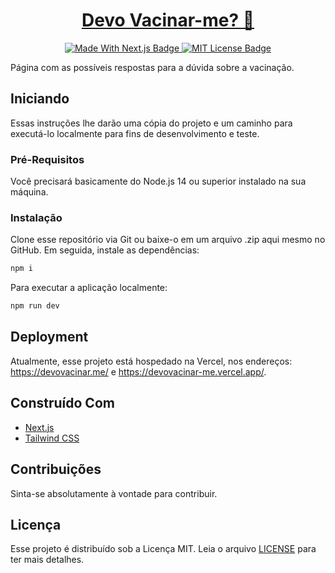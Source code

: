 <h1 align="center">
  <a href="https://devovacinar.me/">
      Devo Vacinar-me? 💉
  </a>
</h1>

<p align="center">
    <a href="https://nextjs.org/">
        <img alt="Made With Next.js Badge" src="https://img.shields.io/badge/Made%20with-Next.js-1f425f.svg">
    </a>
    <a href="blob/master/LICENSE">
        <img alt="MIT License Badge" src="http://img.shields.io/badge/license-MIT-blue.svg?style=flat">
    </a>
</p>

Página com as possíveis respostas para a dúvida sobre a vacinação.

## Iniciando

Essas instruções lhe darão uma cópia do projeto e um caminho para executá-lo localmente para fins de desenvolvimento e teste.

### Pré-Requisitos

Você precisará basicamente do Node.js 14 ou superior instalado na sua máquina.

### Instalação

Clone esse repositório via Git ou baixe-o em um arquivo .zip aqui mesmo no GitHub. Em seguida, instale as dependências:

```bash
npm i
```

Para executar a aplicação localmente:

```bash
npm run dev
```

## Deployment

Atualmente, esse projeto está hospedado na Vercel, nos endereços: https://devovacinar.me/ e https://devovacinar-me.vercel.app/.

## Construído Com

* [Next.js](https://nextjs.org/)
* [Tailwind CSS](https://tailwindcss.com/)

## Contribuições

Sinta-se absolutamente à vontade para contribuir.

## Licença

Esse projeto é distribuído sob a Licença MIT. Leia o arquivo [LICENSE](LICENSE) para ter mais detalhes.
